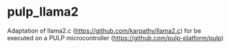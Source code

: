 # pulp_llama2
Adaptation of llama2.c (https://github.com/karpathy/llama2.c) for be executed on a PULP microcontroller (https://github.com/pulp-platform/pulp)
